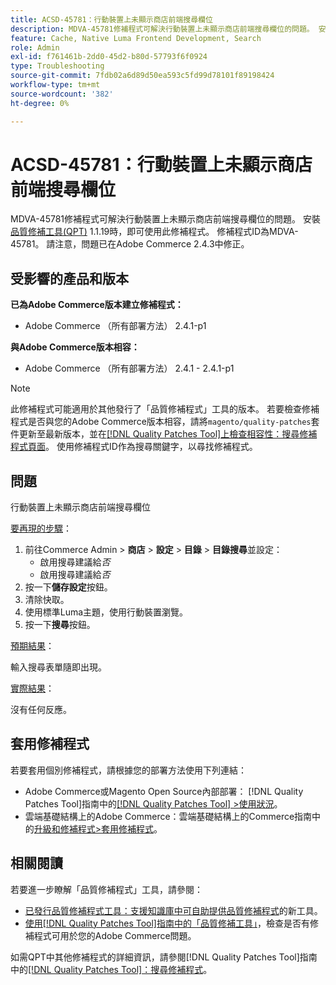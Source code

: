 ```yaml
---
title: ACSD-45781：行動裝置上未顯示商店前端搜尋欄位
description: MDVA-45781修補程式可解決行動裝置上未顯示商店前端搜尋欄位的問題。 安裝[Quality Patches Tool (QPT)](https://experienceleague.adobe.com/en/docs/commerce-operations/tools/quality-patches-tool/quality-patches-tool-to-self-serve-quality-patches) 1.1.19後，即可使用此修補程式。 修補程式ID為MDVA-45781。 請注意，問題已在Adobe Commerce 2.4.3中修正。
feature: Cache, Native Luma Frontend Development, Search
role: Admin
exl-id: f761461b-2dd0-45d2-b80d-57793f6f0924
type: Troubleshooting
source-git-commit: 7fdb02a6d89d50ea593c5fd99d78101f89198424
workflow-type: tm+mt
source-wordcount: '382'
ht-degree: 0%

---
```


# ACSD-45781：行動裝置上未顯示商店前端搜尋欄位

MDVA-45781修補程式可解決行動裝置上未顯示商店前端搜尋欄位的問題。 安裝[品質修補工具(QPT)](https://experienceleague.adobe.com/en/docs/commerce-operations/tools/quality-patches-tool/quality-patches-tool-to-self-serve-quality-patches) 1.1.19時，即可使用此修補程式。 修補程式ID為MDVA-45781。 請注意，問題已在Adobe Commerce 2.4.3中修正。

## 受影響的產品和版本

**已為Adobe Commerce版本建立修補程式：**

* Adobe Commerce （所有部署方法） 2.4.1-p1

**與Adobe Commerce版本相容：**

* Adobe Commerce （所有部署方法） 2.4.1 - 2.4.1-p1

>[!NOTE]
>
>此修補程式可能適用於其他發行了「品質修補程式」工具的版本。 若要檢查修補程式是否與您的Adobe Commerce版本相容，請將`magento/quality-patches`套件更新至最新版本，並在[[!DNL Quality Patches Tool]上檢查相容性：搜尋修補程式頁面](https://experienceleague.adobe.com/en/docs/commerce-operations/tools/quality-patches-tool/quality-patches-tool-to-self-serve-quality-patches)。 使用修補程式ID作為搜尋關鍵字，以尋找修補程式。

## 問題

行動裝置上未顯示商店前端搜尋欄位

<u>要再現的步驟</u>：

1. 前往Commerce Admin > **商店** > **設定** > **目錄** > **目錄搜尋**&#x200B;並設定：
   * 啟用搜尋建議給&#x200B;*否*
   * 啟用搜尋建議給&#x200B;*否*
1. 按一下&#x200B;**儲存設定**&#x200B;按鈕。
1. 清除快取。
1. 使用標準Luma主題，使用行動裝置瀏覽。
1. 按一下&#x200B;**搜尋**&#x200B;按鈕。

<u>預期結果</u>：

輸入搜尋表單隨即出現。

<u>實際結果</u>：

沒有任何反應。

## 套用修補程式

若要套用個別修補程式，請根據您的部署方法使用下列連結：

* Adobe Commerce或Magento Open Source內部部署： [!DNL Quality Patches Tool]指南中的[[!DNL Quality Patches Tool] >使用狀況](/help/tools/quality-patches-tool/usage.md)。
* 雲端基礎結構上的Adobe Commerce：雲端基礎結構上的Commerce指南中的[升級和修補程式>套用修補程式](https://experienceleague.adobe.com/docs/commerce-cloud-service/user-guide/develop/upgrade/apply-patches.html)。

## 相關閱讀

若要進一步瞭解「品質修補程式」工具，請參閱：

* [已發行品質修補程式工具：支援知識庫中可自助提供品質修補程式](https://experienceleague.adobe.com/en/docs/commerce-operations/tools/quality-patches-tool/quality-patches-tool-to-self-serve-quality-patches)的新工具。
* [使用[!DNL Quality Patches Tool]指南中的「品質修補工具」](/help/tools/quality-patches-tool/patches-available-in-qpt/check-patch-for-magento-issue-with-magento-quality-patches.md)，檢查是否有修補程式可用於您的Adobe Commerce問題。

如需QPT中其他修補程式的詳細資訊，請參閱[!DNL Quality Patches Tool]指南中的[[!DNL Quality Patches Tool]：搜尋修補程式](https://experienceleague.adobe.com/tools/commerce-quality-patches/index.html)。
